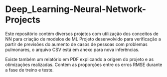 # Deep_Learning-Neural-Network-Projects

Este repositório contém diversos projetos com utilização dos conceitos de NN para criação de modelos de ML
Projeto desenvolvido para verificação a partir de previsões do aumento de casos de pessoas com problemas pulmonares, o arquivo CSV está em anexo para nova inferências.

Existe também um relatório em PDF explicando a origem do projeto e as otimizações realizadas.
Contém as proporções entre os erros RMSE durante a fase de treino e teste.
